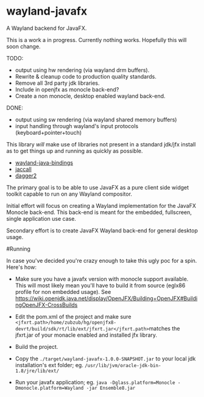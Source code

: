 # wayland-javafx
A Wayland backend for JavaFX.

This is a work a in progress. Currently nothing works. Hopefully this will soon change.

TODO:
 - output using hw rendering (via wayland drm buffers).
 - Rewrite & cleanup code to production quality standards.
 - Remove all 3rd party jdk libraries.
 - Include in openjfx as monocle back-end?
 - Create a non monocle, desktop enabled wayland back-end.
 
DONE:
 - output using sw rendering (via wayland shared memory buffers)
 - input handling through wayland's input protocols (keyboard+pointer+touch)

This library *will* make use of libraries not present in a standard jdk/jfx install as to get things up and running as quickly as possible.
 - [wayland-java-bindings](https://github.com/udevbe/wayland-java-bindings)
 - [jaccall](https://github.com/udevbe/jaccall)
 - [dagger2](https://github.com/google/dagger)

 The primary goal is to be able to use JavaFX as a pure client side widget toolkit capable to run on any Wayland compositor.
 
 Initial effort will focus on creating a Wayland implementation for the JavaFX Monocle back-end. This back-end is meant for the embedded, fullscreen, single application use case.
 
 Secondary effort is to create JavaFX Wayland back-end for general desktop usage.
 
 #Running
 
 In case you've decided you're crazy enough to take this ugly poc for a spin. Here's how:
 
 - Make sure you have a javafx version with monocle support available. This will most likely mean you'll have to build it from source (eglx86 profile for non embedded usage). See https://wiki.openjdk.java.net/display/OpenJFX/Building+OpenJFX#BuildingOpenJFX-CrossBuilds

 - Edit the pom.xml of the project and make sure ```<jfxrt.path>/home/zubzub/hg/openjfx8-devrt/build/sdk/rt/lib/ext/jfxrt.jar</jfxrt.path>```matches the jfxrt.jar of your monacle enabled and installed jfx library.

 - Build the project.
 
 - Copy the ```./target/wayland-javafx-1.0.0-SNAPSHOT.jar``` to your local jdk installation's ext folder; eg. ```/usr/lib/jvm/oracle-jdk-bin-1.8/jre/lib/ext/```

 - Run your javafx application; eg. ```java -Dglass.platform=Monocle -Dmonocle.platform=Wayland -jar Ensemble8.jar```
